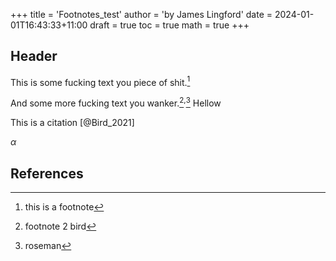 +++
title = 'Footnotes_test'
author = 'by James Lingford'
date = 2024-01-01T16:43:33+11:00
draft = true
toc = true
math = true
+++

## Header

This is some fucking text you piece of shit.[^1]


And some more fucking text you wanker.[^bird]<sup>,</sup>[^roseman] Hellow

This is a citation [@Bird_2021]

$\alpha$

[^1]: this is a footnote
[^bird]: footnote 2 bird
[^roseman]: roseman

## References
